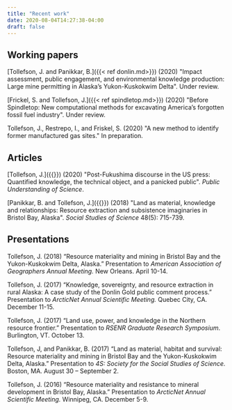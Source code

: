 ```yaml
---
title: "Recent work"
date: 2020-08-04T14:27:38-04:00
draft: false
---
```

## Working papers
[Tollefson, J. and Panikkar, B.]({{< ref donlin.md>}}) (2020) "Impact assessment, public engagement, and environmental knowledge production: Large mine permitting in Alaska’s Yukon-Kuskokwim Delta". Under review.

[Frickel, S. and Tollefson, J.]({{< ref spindletop.md>}}) (2020) "Before Spindletop: New computational methods for excavating America’s forgotten fossil fuel industry". Under review.

Tollefson, J., Restrepo, I., and Friskel, S. (2020) "A new method to identify former manufactured gas sites." In preparation.

## Articles
[Tollefson, J.]({{<ref fukushima_paper.md>}}) (2020) "Post-Fukushima discourse in the US press: Quantified knowledge, the technical object, and a panicked public". _Public Understanding of Science_.

[Panikkar, B. and Tollefson, J.]({{<ref pebble.md>}}) (2018) "Land as material, knowledge and relationships: Resource extraction and subsistence imaginaries in Bristol Bay, Alaska". _Social Studies of Science_ 48(5): 715-739.

## Presentations
Tollefson, J. (2018) “Resource materiality and mining in Bristol Bay and the Yukon-Kuskokwim Delta, Alaska.” Presentation to _American Association of Geographers Annual Meeting._ New Orleans. April 10-14.

Tollefson, J. (2017) “Knowledge, sovereignty, and resource extraction in rural Alaska: A case study of the Donlin Gold public comment process.” Presentation to _ArcticNet Annual Scientific Meeting._ Quebec City, CA. December 11-15.

Tollefson, J. (2017) “Land use, power, and knowledge in the Northern resource frontier.” Presentation to _RSENR Graduate Research Symposium_. Burlington, VT. October 13.

Tollefson, J, and Panikkar, B. (2017) “Land as material, habitat and survival: Resource materiality and mining in Bristol Bay and the Yukon-Kuskokwim Delta, Alaska.” Presentation to _4S: Society for the Social Studies of Science._ Boston, MA. August 30 – September 2.

Tollefson, J. (2016) “Resource materiality and resistance to mineral development in Bristol Bay, Alaska.” Presentation to _ArcticNet Annual Scientific Meeting._ Winnipeg, CA. December 5-9.
